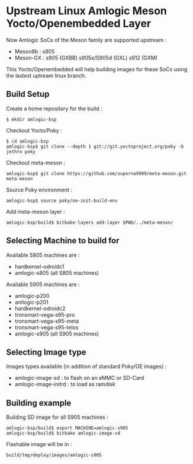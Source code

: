 # Upstream Linux Amlogic Meson Yocto/Openembedded Layer

Now Amlogic SoCs of the Meson family are supported upstream :
 - Meson8b : s805
 - Meson-GX : s905 (GXBB) s905x/S905d (GXL) s912 (GXM)

This Yocto/Openembedded will help building images for these SoCs using the lastest uptream linux branch.

## Build Setup

Create a home repository for the build :
```
$ mkdir amlogic-bsp
```

Checkout Yocto/Poky :
```
$ cd amlogic-bsp
amlogic-bsp$ git clone --depth 1 git://git.yoctoproject.org/poky -b jethro poky
```

Checkout meta-meson :
```
amlogic-bsp$ git clone https://github.com/superna9999/meta-meson.git meta-meson
```

Source Poky environment :
```
amlogic-bsp$ source poky/oe-init-build-env
```

Add meta-meson layer :
```
amlogic-bsp/build$ bitbake-layers add-layer $PWD/../meta-meson/
```

## Selecting Machine to build for

Available S805 machines are :
 - hardkernel-odroidc1
 - amlogic-s805 (all S805 machines)

Available S905 machines are :
 - amlogic-p200
 - amlogic-p201
 - hardkernel-odroidc2
 - tronsmart-vega-s95-pro
 - tronsmart-vega-s95-meta
 - tronsmart-vega-s95-telos
 - amlogic-s905 (all S905 machines)

## Selecting Image type

Images types available (in addition of standard Poky/OE images) :
 - amlogic-image-sd : to flash on an eMMC or SD-Card
 - amlogic-image-initrd : to load as ramdisk

## Building example

Building SD image for all S905 machines :
```
amlogic-bsp/build$ export MACHINE=amlogic-s905
amlogic-bsp/build$ bitbake amlogic-image-sd
```

Flashable image will be in :
```
build/tmp/deploy/images/amlogic-s905
```
